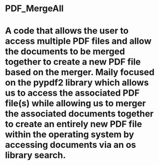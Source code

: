 # PDF_MergeAll
# A code that allows the user to access multiple PDF files and allow the documents to be merged together to create a new PDF file based on the merger. Maily focused on the pypdf2 library which allows us to access the associated PDF file(s) while allowing us to merger the associated documents together to create an entirely new PDF file within the operating system by accessing documents via an os library search.
